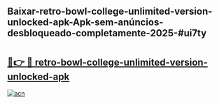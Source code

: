 ## Baixar-retro-bowl-college-unlimited-version-unlocked-apk-Apk-sem-anúncios-desbloqueado-completamente-2025-#ui7ty

# <h2><a href="https://ainizakaria.my?title=retro-bowl-college-unlimited-version-unlocked-apk&ref=20M">🔗👉 🔴 retro-bowl-college-unlimited-version-unlocked-apk</a></h2>

[![acn](https://github.com/user-attachments/assets/0f9c940e-d8b0-45ae-aac7-cd30a18b3e1c)](https://ainizakaria.my?title=retro-bowl-college-unlimited-version-unlocked-apk&ref=20M)

